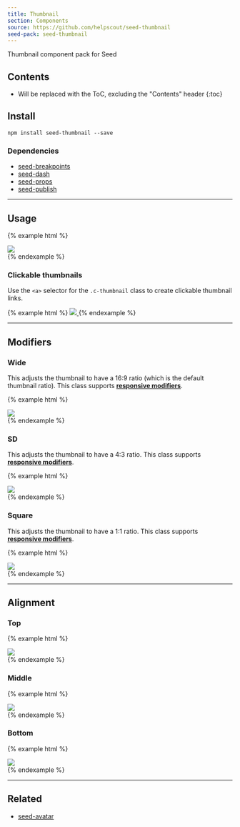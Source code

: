 ```yaml
---
title: Thumbnail
section: Components
source: https://github.com/helpscout/seed-thumbnail
seed-pack: seed-thumbnail
---
```


Thumbnail component pack for Seed

## Contents

* Will be replaced with the ToC, excluding the "Contents" header
{:toc}

## Install

```
npm install seed-thumbnail --save
```


### Dependencies

* [seed-breakpoints](/packs/seed-breakpoints)
* [seed-dash](/packs/seed-dash)
* [seed-props](/packs/seed-props)
* [seed-publish](/packs/seed-publish)



---



## Usage

{% example html %}
<div class="c-thumbnail">
  <img src="/images/examples/cupcake.jpg" class="c-thumbnail__image">
</div>
{% endexample %}



### Clickable thumbnails

Use the `<a>` selector for the `.c-thumbnail` class to create clickable thumbnail links.

{% example html %}
<a class="c-thumbnail" href="#">
  <img src="/images/examples/cupcake.jpg" class="c-thumbnail__image">
</a>
{% endexample %}



---



## Modifiers

### Wide

This adjusts the thumbnail to have a 16:9 ratio (which is the default thumbnail ratio).
This class supports **[responsive modifiers](/packs/seed-breakpoints/#responsive-modifiers)**.

{% example html %}
<div class="c-thumbnail c-thumbnail--wide">
  <img src="/images/examples/cupcake.jpg" class="c-thumbnail__image">
</div>
{% endexample %}



### SD

This adjusts the thumbnail to have a 4:3 ratio.
This class supports **[responsive modifiers](/packs/seed-breakpoints/#responsive-modifiers)**.

{% example html %}
<div class="c-thumbnail c-thumbnail--sd">
  <img src="/images/examples/cupcake.jpg" class="c-thumbnail__image">
</div>
{% endexample %}



### Square

This adjusts the thumbnail to have a 1:1 ratio.
This class supports **[responsive modifiers](/packs/seed-breakpoints/#responsive-modifiers)**.

{% example html %}
<div class="c-thumbnail c-thumbnail--square">
  <img src="/images/examples/cupcake.jpg" class="c-thumbnail__image">
</div>
{% endexample %}



---



## Alignment

### Top

{% example html %}
<div class="c-thumbnail c-thumbnail--top">
  <img src="/images/examples/cupcake.jpg" class="c-thumbnail__image">
</div>
{% endexample %}


### Middle

{% example html %}
<div class="c-thumbnail c-thumbnail--middle">
  <img src="/images/examples/cupcake.jpg" class="c-thumbnail__image">
</div>
{% endexample %}


### Bottom

{% example html %}
<div class="c-thumbnail c-thumbnail--bottom">
  <img src="/images/examples/cupcake.jpg" class="c-thumbnail__image">
</div>
{% endexample %}



---



## Related

* [seed-avatar](/packs/seed-avatar)
